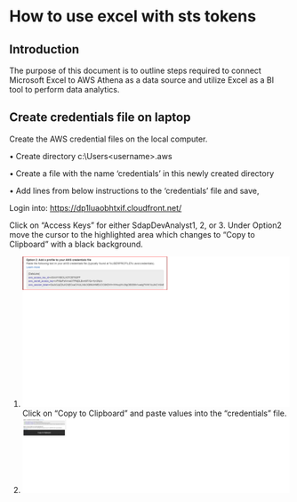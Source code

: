# How to use excel with sts tokens
## Introduction

The purpose of this document is to outline steps required to connect Microsoft Excel to AWS Athena as a data source and utilize Excel as a BI tool to perform data analytics. 

## Create credentials file on laptop
Create the AWS credential files on the local computer.

•	Create directory c:\Users\<username>\.aws

•	Create a file with the name ‘credentials’ in this newly created directory

•	Add lines from below instructions to the ‘credentials’ file and save,

Login into: https://dp1luaobhtxif.cloudfront.net/

Click on “Access Keys” for either SdapDevAnalyst1, 2, or 3.
Under Option2 move the cursor to the highlighted area which changes to “Copy to Clipboard” with a black background. 


1. ![option2](https://github.com/kghorash/amazon-cognito-cdk-example-for-getting-aws-credentials/blob/dev/docs/images/option2.png)
Click on “Copy to Clipboard” and paste values into the “credentials” file.
2. ![copytoclipboard](https://github.com/kghorash/amazon-cognito-cdk-example-for-getting-aws-credentials/blob/dev/docs/images/copy-to-clipboard.png)

